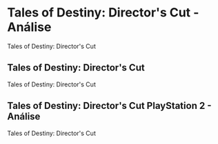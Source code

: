 ---
---

# Tales of Destiny: Director's Cut - Análise

Tales of Destiny: Director's Cut

## Tales of Destiny: Director's Cut

Tales of Destiny: Director's Cut

## Tales of Destiny: Director's Cut PlayStation 2 - Análise

Tales of Destiny: Director's Cut

